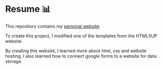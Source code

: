 # Resume :bar_chart:

This repository contains my [personal website](https://branko-malaver-vojvodic.github.io/website/).

To create this project, I modified one of the templates from the HTML5UP website. 

By creating this website, I learned more about html, css and website hosting. I also learned how to connect google forms to a website for data storage.   